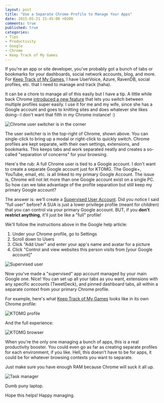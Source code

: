 ```yaml
---
layout: post
title: "Use a Separate Chrome Profile to Manage Your Apps"
date: 2015-05-21 15:45:00 +0200
comments: true
published: true
categories:
- Tips
- Productivity
- Google
- Chrome
- Keep Track of My Games
---
```


If you're an app or site developer, you've probably got a bunch of 
tabs or bookmarks for your dashboards, social network accounts,
blog, and more. For [Keep Track of My Games](http://keeptrackofmygames.com),
I have UserVoice, Azure, RavenDB, social profiles, etc. that I
need to manage and track (haha).

<!-- More -->

It can be a chore to manage all of this easily but I have a tip.
A little while back Chrome [introduced a new feature](https://support.google.com/chrome/answer/2364824?hl=en) that lets
you switch between multiple profiles super easily. I use it
for me and my wife, since she has a Google account and goes
to knitting sites and does whatever she likes doing--I don't want that filth in *my* Chrome instance! :)

![Chrome user switcher is in the corner](https://cloud.githubusercontent.com/assets/563819/7749041/784a45e2-ffca-11e4-8a5f-ce5d1c445d4e.png)

The user switcher is in the top-right of Chrome, shown above. You can single-click to bring up a modal or right-click to quickly switch.
Chrome profiles are kept separate, with their own settings, extensions,
and bookmarks. This keeps tabs and work separated neatly and creates a 
so-called "separation of concerns" for your browsing.

Here's the rub: A full Chrome user is tied to a Google account. I don't want to create a separate Google account just for KTOMG. 
The Google+, YouTube, email, etc. is all linked to my primary Google Account.
The issue is, Chrome will not let more than one
Google account exist on a single PC. So how can we take advantage of the profile separation but still
keep my primary Google account? 

The answer is: we'll create a 
[Supervised User Account](https://support.google.com/chrome/answer/3463947). Did you notice I said "full user" before?
A SUA is just a lower privilege profile (meant for children) that you can
control via your primary Google account. BUT, if you **don't restrict anything**,
it'll just be like a "full" profile!

We'll follow the instructions above in the Google help article:

1. Under your Chrome profile, go to Settings
2. Scroll down to Users
3. Click "Add User" and enter your app's name and avatar for a picture
4. Click "Control and view websites this person visits from [your Google account]"

![Supervised user](https://cloud.githubusercontent.com/assets/563819/7749183/8dd90398-ffcb-11e4-8f8a-095f4a2e4beb.png)

Now you've made a "supervised" app account managed by your main Google one. Nice! You can set up all your tabs as you want, extensions with any
specific accounts (TweetDeck), and pinned dashboard tabs, all within a separate context from your primary Chrome profile.

For example, here's what [Keep Track of My Games](http://keeptrackofmygames.com)
looks like in its own Chrome profile:

![KTOMG profile](https://cloud.githubusercontent.com/assets/563819/7749251/1de36eb0-ffcc-11e4-8be9-fa78b45a69da.png)

And the full experience:

![KTOMG browser](https://cloud.githubusercontent.com/assets/563819/7749724/e2d07ed6-ffcf-11e4-93cd-f307718c2c82.png)

When you're the only one managing a bunch of apps, this 
is a real productivity booster. You could even go as far as
creating separate profiles for each environment, if you like. Hell, this doesn't have to be for apps, it could be for whatever browsing contexts you want to separate.

Just make sure you have enough RAM because Chrome will 
suck it all up.

![Task manager](https://cloud.githubusercontent.com/assets/563819/7749876/db3a810c-ffd0-11e4-8a35-5d96e41b874f.png)

Dumb puny laptop.

Hope this helps! Happy managing.
